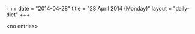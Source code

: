 +++
date = "2014-04-28"
title = "28 April 2014 (Monday)"
layout = "daily-diet"
+++


\<no entries\>
